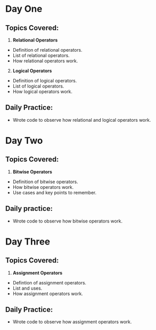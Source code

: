 # Day One

## Topics Covered:
1. **Relational Operators**
- Definition of relational operators.
- List of relational operators.
- How relational operators work.

2. **Logical Operators**
- Definition of logical operators.
- List of logical operators.
- How logical operators work.

## Daily Practice:
- Wrote code to observe how relational and logical operators work.

# Day Two

## Topics Covered:
1. **Bitwise Operators**
- Definition of bitwise operators.
- How bitwise operators work.
- Use cases and key points to remember.

## Daily practice:
- Wrote code to observe how bitwise operators work.

# Day Three

## Topics Covered:
1. **Assignment Operators**
- Defintion of assignment operators.
- List and uses.
- How assignment operators work.

## Daily Practice: 
- Wrote code to observe how assignment operators work.

